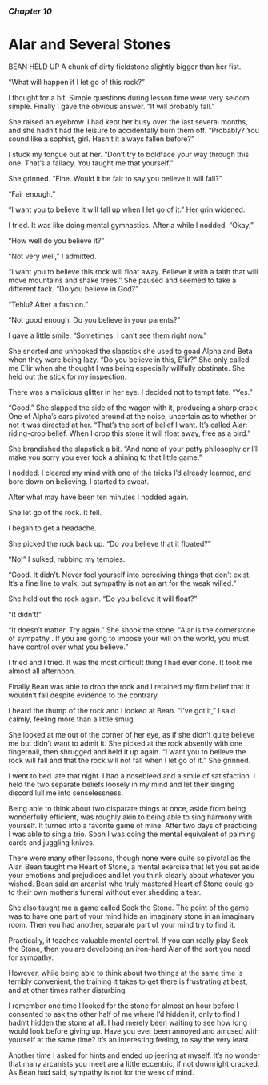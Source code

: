 ### *Chapter 10*

# Alar and Several Stones

BEAN HELD UP A chunk of dirty fieldstone slightly bigger than her fist.

“What will happen if I let go of this rock?”

I thought for a bit. Simple questions during lesson time were very seldom simple. Finally I gave the obvious answer. “It will probably fall.”

She raised an eyebrow. I had kept her busy over the last several months, and she hadn’t had the leisure to accidentally burn them off. “Probably? You sound like a sophist, girl. Hasn’t it always fallen before?”

I stuck my tongue out at her. “Don’t try to boldface your way through this one. That’s a fallacy. You taught me that yourself.”

She grinned. “Fine. Would it be fair to say you believe it will fall?”

“Fair enough.”

“I want you to believe it will fall up when I let go of it.” Her grin widened.

I tried. It was like doing mental gymnastics. After a while I nodded. “Okay.”

“How well do you believe it?”

“Not very well,” I admitted.

“I want you to believe this rock will float away. Believe it with a faith that will move mountains and shake trees.” She paused and seemed to take a different tack. “Do you believe in God?”

“Tehlu? After a fashion.”

“Not good enough. Do you believe in your parents?”

I gave a little smile. “Sometimes. I can’t see them right now.”

She snorted and unhooked the slapstick she used to goad Alpha and Beta when they were being lazy. “Do you believe in this, E’lir?” She only called me E’lir when she thought I was being especially willfully obstinate. She held out the stick for my inspection.

There was a malicious glitter in her eye. I decided not to tempt fate. “Yes.”

“Good.” She slapped the side of the wagon with it, producing a sharp crack. One of Alpha’s ears pivoted around at the noise, uncertain as to whether or not it was directed at her. “That’s the sort of belief I want. It’s called Alar: riding-crop belief. When I drop this stone it will float away, free as a bird.”

She brandished the slapstick a bit. “And none of your petty philosophy or I’ll make you sorry you ever took a shining to that little game.”

I nodded. I cleared my mind with one of the tricks I’d already learned, and bore down on believing. I started to sweat.

After what may have been ten minutes I nodded again.

She let go of the rock. It fell.

I began to get a headache.

She picked the rock back up. “Do you believe that it floated?”

“No!” I sulked, rubbing my temples.

“Good. It didn’t. Never fool yourself into perceiving things that don’t exist. It’s a fine line to walk, but sympathy is not an art for the weak willed.”

She held out the rock again. “Do you believe it will float?”

“It didn’t!”

“It doesn’t matter. Try again.” She shook the stone. “Alar is the cornerstone of sympathy . If you are going to impose your will on the world, you must have control over what you believe.”

I tried and I tried. It was the most difficult thing I had ever done. It took me almost all afternoon.

Finally Bean was able to drop the rock and I retained my firm belief that it wouldn’t fall despite evidence to the contrary.

I heard the thump of the rock and I looked at Bean. “I’ve got it,” I said calmly, feeling more than a little smug.

She looked at me out of the corner of her eye, as if she didn’t quite believe me but didn’t want to admit it. She picked at the rock absently with one fingernail, then shrugged and held it up again. “I want you to believe the rock will fall and that the rock will not fall when I let go of it.” She grinned.

I went to bed late that night. I had a nosebleed and a smile of satisfaction. I held the two separate beliefs loosely in my mind and let their singing discord lull me into senselessness.

Being able to think about two disparate things at once, aside from being wonderfully efficient, was roughly akin to being able to sing harmony with yourself. It turned into a favorite game of mine. After two days of practicing I was able to sing a trio. Soon I was doing the mental equivalent of palming cards and juggling knives.

There were many other lessons, though none were quite so pivotal as the Alar. Bean taught me Heart of Stone, a mental exercise that let you set aside your emotions and prejudices and let you think clearly about whatever you wished. Bean said an arcanist who truly mastered Heart of Stone could go to their own mother’s funeral without ever shedding a tear.

She also taught me a game called Seek the Stone. The point of the game was to have one part of your mind hide an imaginary stone in an imaginary room. Then you had another, separate part of your mind try to find it.

Practically, it teaches valuable mental control. If you can really play Seek the Stone, then you are developing an iron-hard Alar of the sort you need for sympathy.

However, while being able to think about two things at the same time is terribly convenient, the training it takes to get there is frustrating at best, and at other times rather disturbing.

I remember one time I looked for the stone for almost an hour before I consented to ask the other half of me where I’d hidden it, only to find I hadn’t hidden the stone at all. I had merely been waiting to see how long I would look before giving up. Have you ever been annoyed and amused with yourself at the same time? It’s an interesting feeling, to say the very least.

Another time I asked for hints and ended up jeering at myself. It’s no wonder that many arcanists you meet are a little eccentric, if not downright cracked. As Bean had said, sympathy is not for the weak of mind.
